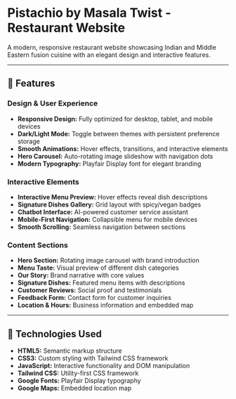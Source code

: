 # Pistachio by Masala Twist - Restaurant Website

A modern, responsive restaurant website showcasing Indian and Middle Eastern fusion cuisine with an elegant design and interactive features.

---

## 🌟 Features

### Design & User Experience
- **Responsive Design:** Fully optimized for desktop, tablet, and mobile devices  
- **Dark/Light Mode:** Toggle between themes with persistent preference storage  
- **Smooth Animations:** Hover effects, transitions, and interactive elements  
- **Hero Carousel:** Auto-rotating image slideshow with navigation dots  
- **Modern Typography:** Playfair Display font for elegant branding  

### Interactive Elements
- **Interactive Menu Preview:** Hover effects reveal dish descriptions  
- **Signature Dishes Gallery:** Grid layout with spicy/vegan badges  
- **Chatbot Interface:** AI-powered customer service assistant  
- **Mobile-First Navigation:** Collapsible menu for mobile devices  
- **Smooth Scrolling:** Seamless navigation between sections  

### Content Sections
- **Hero Section:** Rotating image carousel with brand introduction  
- **Menu Taste:** Visual preview of different dish categories  
- **Our Story:** Brand narrative with core values  
- **Signature Dishes:** Featured menu items with descriptions  
- **Customer Reviews:** Social proof and testimonials  
- **Feedback Form:** Contact form for customer inquiries  
- **Location & Hours:** Business information and embedded map  

---

## 🚀 Technologies Used
- **HTML5:** Semantic markup structure  
- **CSS3:** Custom styling with Tailwind CSS framework  
- **JavaScript:** Interactive functionality and DOM manipulation  
- **Tailwind CSS:** Utility-first CSS framework  
- **Google Fonts:** Playfair Display typography  
- **Google Maps:** Embedded location map  
